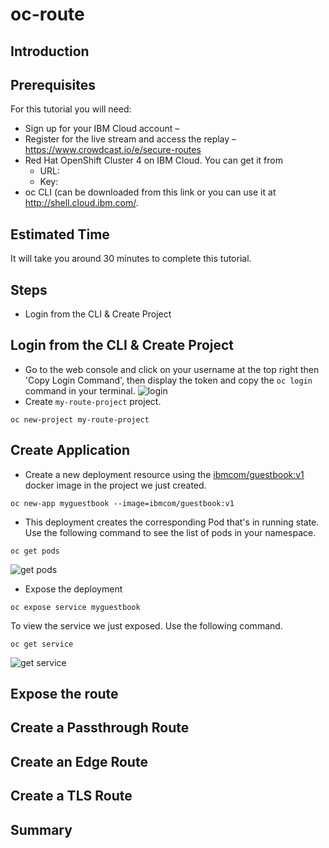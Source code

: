# oc-route
## Introduction
## Prerequisites
For this tutorial you will need:
- Sign up for your IBM Cloud account – 
- Register for the live stream and access the replay – https://www.crowdcast.io/e/secure-routes
- Red Hat OpenShift Cluster 4 on IBM Cloud. You can get it from
  - URL: 
  - Key: 
- oc CLI (can be downloaded from this link or you can use it at http://shell.cloud.ibm.com/.
## Estimated Time
It will take you around 30 minutes to complete this tutorial.
## Steps
- Login from the CLI & Create Project

## Login from the CLI & Create Project
- Go to the web console and click on your username at the top right then 'Copy Login Command', then display the token and copy the ```oc login``` command in your terminal.
![login](https://user-images.githubusercontent.com/36239840/97104809-26821500-16d0-11eb-936e-c2b7fb914523.JPG)<br>
- Create ```my-route-project``` project.
```
oc new-project my-route-project
```
## Create Application
- Create a new deployment resource using the [ibmcom/guestbook:v1](https://hub.docker.com/r/ibmcom/guestbook/tags) docker image in the project we just created.
```
oc new-app myguestbook --image=ibmcom/guestbook:v1
```
- This deployment creates the corresponding Pod that's in running state. Use the following command to see the list of pods in your namespace.
```
oc get pods
```
![get pods](https://user-images.githubusercontent.com/36239840/97298061-5534f280-186c-11eb-9dbb-982f2f1c20e0.JPG)

- Expose the deployment
```
oc expose service myguestbook 
```
To view the service we just exposed. Use the following command.<br>
```
oc get service
```
![get service](https://user-images.githubusercontent.com/36239840/97298080-5d8d2d80-186c-11eb-8574-e39b2cb48105.JPG)

## Expose the route
## Create a Passthrough Route
## Create an Edge Route
## Create a TLS Route
## Summary
